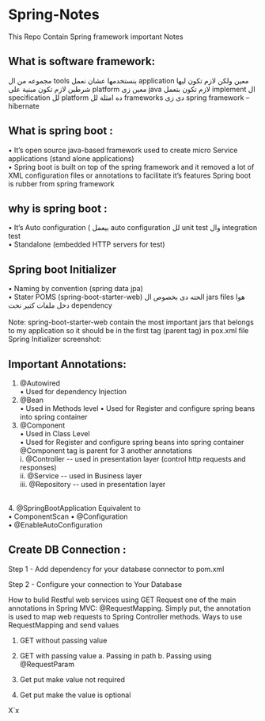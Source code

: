 # Spring-Notes
This Repo Contain Spring framework important Notes
## What is software framework:<br>
مجموعه من ال tools  بنستخدمها عشان نعمل application  معين ولكن لازم تكون ليها شرطين لازم تكون مبنية على platform  معين زى java لازم تكون بتعمل implement  ال specification  لل platform  ده  امثلة لل frameworks  دى زى spring framework – hibernate 
## What is spring boot :<br>
  •	It’s open source java-based framework used to create micro Service applications (stand alone applications)<br>
  •	Spring boot is built on top of the spring framework and it removed a lot of XML configuration files or annotations to facilitate it’s features Spring boot is rubber from spring framework<br>
## why is spring boot :<br>
  •	It’s Auto configuration ( بيعمل  auto configuration لل  unit test وال  integration test<br>
  •	Standalone (embedded HTTP servers for test)<br>
## Spring boot Initializer
  •	Naming by convention (spring data jpa)<br>
  •	Stater POMS (spring-boot-starter-web) الحته دى بخصوص ال jars files هوا دخل ملفات كتير تحت dependency <br> 
<br>Note: spring-boot-starter-web contain the most important jars that belongs to my application so it should be in the first tag (parent tag) in pox.xml file
<br>Spring Initializer screenshot:

## Important Annotations:
1.	@Autowired  <br>
  •	Used for dependency Injection
2.	@Bean  <br>
  •	Used in Methods level
  •	 Used for Register and configure spring beans into spring container
3.	@Component<br>
  •	Used in Class Level<br>
  •	Used for Register and configure spring beans into spring container<br>
@Component tag  is parent for 3 another annotations<br>
      i.	@Controller -- used in presentation layer (control http requests and responses)  <br>
      ii.	@Service      -- used in Business layer<br>
      iii.	@Repository -- used in presentation layer
<br>
4.	@SpringBootApplication Equivalent to<br>
  •	ComponentScan    
  •	@Configuration<br>
  •	@EnableAutoConfiguration<br>

## Create DB Connection :<br>
Step 1 - Add dependency for your database connector to pom.xml<br>

Step 2 - Configure your connection to Your Database
 












How to bulid Restful web services using GET Request
one of the main annotations in Spring MVC: @RequestMapping. Simply put, the annotation is used to map web requests to Spring Controller methods.
Ways to use RequestMapping  and send values
1.	GET without passing value
 
2.	GET with passing value
a.	Passing in path
b.	Passing using @RequestParam
 
3.	Get put make value not required
 
4.	Get put make the value is optional
 
X`x
